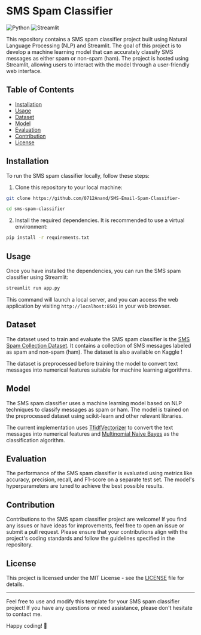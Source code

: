 # SMS Spam Classifier

![Python](https://img.shields.io/badge/python-v3.9-blue)
![Streamlit](https://img.shields.io/badge/streamlit-v0.87-orange)

This repository contains a SMS spam classifier project built using Natural Language Processing (NLP) and Streamlit. The goal of this project is to develop a machine learning model that can accurately classify SMS messages as either spam or non-spam (ham). The project is hosted using Streamlit, allowing users to interact with the model through a user-friendly web interface.

## Table of Contents

- [Installation](#installation)
- [Usage](#usage)
- [Dataset](#dataset)
- [Model](#model)
- [Evaluation](#evaluation)
- [Contribution](#contribution)
- [License](#license)

## Installation

To run the SMS spam classifier locally, follow these steps:

1. Clone this repository to your local machine:

```bash
git clone https://github.com/0712Anand/SMS-Email-Spam-Classifier-

cd sms-spam-classifier
```

2. Install the required dependencies. It is recommended to use a virtual environment:

```bash
pip install -r requirements.txt
```

## Usage

Once you have installed the dependencies, you can run the SMS spam classifier using Streamlit:

```bash
streamlit run app.py
```

This command will launch a local server, and you can access the web application by visiting `http://localhost:8501` in your web browser.

## Dataset

The dataset used to train and evaluate the SMS spam classifier is the [SMS Spam Collection Dataset](https://archive.ics.uci.edu/ml/datasets/sms+spam+collection). It contains a collection of SMS messages labeled as spam and non-spam (ham).
The dataset is also available on Kaggle !

The dataset is preprocessed before training the model to convert text messages into numerical features suitable for machine learning algorithms.

## Model

The SMS spam classifier uses a machine learning model based on NLP techniques to classify messages as spam or ham. The model is trained on the preprocessed dataset using scikit-learn and other relevant libraries.

The current implementation uses [TfidfVectorizer](https://scikit-learn.org/stable/modules/generated/sklearn.feature_extraction.text.TfidfVectorizer.html) to convert the text messages into numerical features and [Multinomial Naive Bayes](https://scikit-learn.org/stable/modules/generated/sklearn.naive_bayes.MultinomialNB.html) as the classification algorithm.

## Evaluation

The performance of the SMS spam classifier is evaluated using metrics like accuracy, precision, recall, and F1-score on a separate test set. The model's hyperparameters are tuned to achieve the best possible results.

## Contribution

Contributions to the SMS spam classifier project are welcome! If you find any issues or have ideas for improvements, feel free to open an issue or submit a pull request. Please ensure that your contributions align with the project's coding standards and follow the guidelines specified in the repository.

## License

This project is licensed under the MIT License - see the [LICENSE](LICENSE) file for details.

---

Feel free to use and modify this template for your SMS spam classifier project! If you have any questions or need assistance, please don't hesitate to contact me.

Happy coding! 🚀
